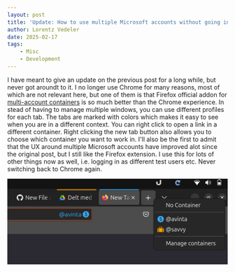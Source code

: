 ```yaml
---
layout: post
title: 'Update: How to use multiple Microsoft accounts without going insane'
author: Lorentz Vedeler
date: 2025-02-17
tags:   
    - Misc
    - Development
---
```


I have meant to give an update on the previous post for a long while, but never got aroundt to it. I no longer use Chrome for many reasons, most of which are not relevant here, but one of them is that Firefox official addon for [multi-account containers][1] is so much better than the Chrome experience. In stead of having to manage multiple windows, you can use different profiles for each tab. The tabs are marked with colors which makes it easy to see when you are in a different context. You can right click to open a link in a different container. Right clicking the new tab button also allows you to choose which container you want to work in. I'll also be the first to admit that the UX around multiple Microsoft accounts have improved alot since the original post, but I still like the Firefox extension. I use this for lots of other things now as well, i.e. logging in as different test users etc. Never switching back to Chrome again.

![Account Containers in action](/assets/imgs/ff-multi-account.png)

[1]: https://addons.mozilla.org/en-US/firefox/addon/multi-account-containers/?utm_source=addons.mozilla.org&utm_medium=referral&utm_content=search
